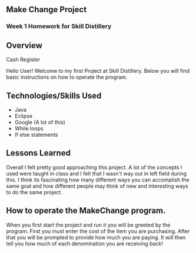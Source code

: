 ## Make Change Project

### Week 1 Homework for Skill Distillery

## Overview

Cash Register

Hello User!
	Welcome to my first Project at Skill Distillery. Below you will find basic instructions on how to operate the program.

## Technologies/Skills Used

* Java
* Eclipse
* Google (A lot of this)
* While loops
* If else statements


## Lessons Learned

Overall I felt pretty good approaching this project. A lot of the concepts I used were taught in class and I felt that I wasn't way out in left field during this. I think its fascinating how many different ways you can accomplish the same goal and how different people may think of new and interesting ways to do the same project.

## How to operate the MakeChange program.

When you first start the project and run it you will be greeted by the program. First you must enter the cost of the item you are purchasing. After that you will be prompted to provide how much you are paying. It will then tell you how much of each denomination you are receiving back!